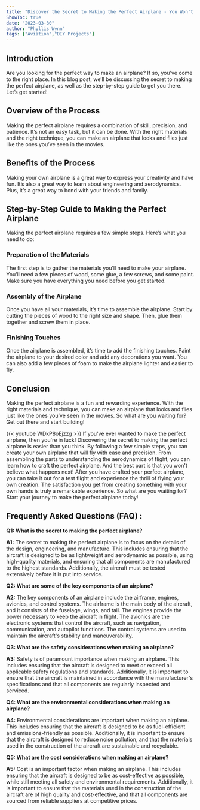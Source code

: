 ```yaml
---
title: "Discover the Secret to Making the Perfect Airplane - You Won't Believe What Happens Next!"
ShowToc: true 
date: "2023-03-30"
author: "Phyllis Wynn" 
tags: ["Aviation","DIY Projects"]
---
```

## Introduction
Are you looking for the perfect way to make an airplane? If so, you’ve come to the right place. In this blog post, we’ll be discussing the secret to making the perfect airplane, as well as the step-by-step guide to get you there. Let’s get started!

## Overview of the Process
Making the perfect airplane requires a combination of skill, precision, and patience. It’s not an easy task, but it can be done. With the right materials and the right technique, you can make an airplane that looks and flies just like the ones you’ve seen in the movies.

## Benefits of the Process
Making your own airplane is a great way to express your creativity and have fun. It’s also a great way to learn about engineering and aerodynamics. Plus, it’s a great way to bond with your friends and family.

## Step-by-Step Guide to Making the Perfect Airplane
Making the perfect airplane requires a few simple steps. Here’s what you need to do:

### Preparation of the Materials
The first step is to gather the materials you’ll need to make your airplane. You’ll need a few pieces of wood, some glue, a few screws, and some paint. Make sure you have everything you need before you get started.

### Assembly of the Airplane
Once you have all your materials, it’s time to assemble the airplane. Start by cutting the pieces of wood to the right size and shape. Then, glue them together and screw them in place.

### Finishing Touches
Once the airplane is assembled, it’s time to add the finishing touches. Paint the airplane to your desired color and add any decorations you want. You can also add a few pieces of foam to make the airplane lighter and easier to fly.

## Conclusion
Making the perfect airplane is a fun and rewarding experience. With the right materials and technique, you can make an airplane that looks and flies just like the ones you’ve seen in the movies. So what are you waiting for? Get out there and start building!

{{< youtube WDkP8oEjzzg >}} 
If you've ever wanted to make the perfect airplane, then you're in luck! Discovering the secret to making the perfect airplane is easier than you think. By following a few simple steps, you can create your own airplane that will fly with ease and precision. From assembling the parts to understanding the aerodynamics of flight, you can learn how to craft the perfect airplane. And the best part is that you won't believe what happens next! After you have crafted your perfect airplane, you can take it out for a test flight and experience the thrill of flying your own creation. The satisfaction you get from creating something with your own hands is truly a remarkable experience. So what are you waiting for? Start your journey to make the perfect airplane today!

## Frequently Asked Questions (FAQ) :
**Q1: What is the secret to making the perfect airplane?**

**A1:** The secret to making the perfect airplane is to focus on the details of the design, engineering, and manufacture. This includes ensuring that the aircraft is designed to be as lightweight and aerodynamic as possible, using high-quality materials, and ensuring that all components are manufactured to the highest standards. Additionally, the aircraft must be tested extensively before it is put into service. 

**Q2: What are some of the key components of an airplane?**

**A2:** The key components of an airplane include the airframe, engines, avionics, and control systems. The airframe is the main body of the aircraft, and it consists of the fuselage, wings, and tail. The engines provide the power necessary to keep the aircraft in flight. The avionics are the electronic systems that control the aircraft, such as navigation, communication, and autopilot functions. The control systems are used to maintain the aircraft's stability and maneuverability.

**Q3: What are the safety considerations when making an airplane?**

**A3:** Safety is of paramount importance when making an airplane. This includes ensuring that the aircraft is designed to meet or exceed all applicable safety regulations and standards. Additionally, it is important to ensure that the aircraft is maintained in accordance with the manufacturer's specifications and that all components are regularly inspected and serviced. 

**Q4: What are the environmental considerations when making an airplane?**

**A4:** Environmental considerations are important when making an airplane. This includes ensuring that the aircraft is designed to be as fuel-efficient and emissions-friendly as possible. Additionally, it is important to ensure that the aircraft is designed to reduce noise pollution, and that the materials used in the construction of the aircraft are sustainable and recyclable. 

**Q5: What are the cost considerations when making an airplane?**

**A5:** Cost is an important factor when making an airplane. This includes ensuring that the aircraft is designed to be as cost-effective as possible, while still meeting all safety and environmental requirements. Additionally, it is important to ensure that the materials used in the construction of the aircraft are of high quality and cost-effective, and that all components are sourced from reliable suppliers at competitive prices.





